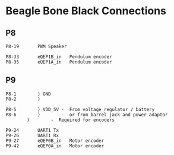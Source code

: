 # Beagle Bone Black Connections

## P8

	P8-19		PWM Speaker

	P8-33		eQEP1B_in	Pendulum encoder
	P8-35		eQEP1A_in	Pendulum encoder
    
## P9

	P8-1		) GND
	P8-2		) 

	P8-5		) VDD_5V -  From voltage regulator / battery
	P8-6		)        -  or from barrel jack and power adaptor
			)        -  Required for encoders 

	P9-24		UART1 Tx
	P9-26		UART1 Rx
	P9-27		eQEP0B_in	Motor encoder
	P9-42		eQEP0A_in	Motor encoder
